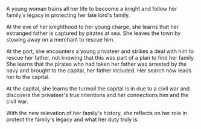 A young woman trains all her life to becoome a knight and follow her family's legacy in protecting her late lord's family.

At the eve of her knighthood to her young charge, she learns that her estranged father is captured by pirates at sea. She leaves the town by stowing away on a merchant to rescue him.

At the port, she encounters a young privateer and strikes a deal with him to rescue her father, not knowing that this was part of a plan to find her family. She learns that the pirates who had taken her father was arrested by the navy and brought to the capital, her father included. Her search now leads her to the capital.

At the capital, she learns the turmoil the capital is in due to a civil war and discovers the privateer's true intentions and her connections him and the civil war.

With the new relevation of her family's history, she reflects on her role in protect the family's legacy and what her duty truly is.
